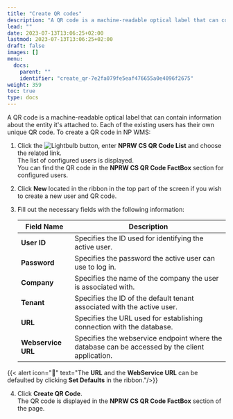 ```yaml
---
title: "Create QR codes"
description: "A QR code is a machine-readable optical label that can contain information about the entity it's attached to. Each of the existing users has their own unique QR code."
lead: ""
date: 2023-07-13T13:06:25+02:00
lastmod: 2023-07-13T13:06:25+02:00
draft: false
images: []
menu:
  docs:
    parent: ""
    identifier: "create_qr-7e2fa079fe5eaf476655a0e4096f2675"
weight: 359
toc: true
type: docs
---
```


A QR code is a machine-readable optical label that can contain information about the entity it's attached to. Each of the existing users has their own unique QR code. To create a QR code in NP WMS:


1. Click the ![Lightbulb](Lightbulb_icon.PNG) button, enter **NPRW CS QR Code List** and choose the related link.        
   The list of configured users is displayed.              
   You can find the QR code in the **NPRW CS QR Code FactBox** section for configured users.
2. Click **New** located in the ribbon in the top part of the screen if you wish to create a new user and QR code.
3. Fill out the necessary fields with the following information:

   | Field Name      | Description |
   | ----------- | ----------- |
   |  **User ID**   | Specifies the ID used for identifying the active user.   |
   |  **Password**  | Specifies the password the active user can use to log in.   |
   |  **Company**  |   Specifies the name of the company the user is associated with.   |
   |  **Tenant**  |  Specifies the ID of the default tenant associated with the active user. |
   |  **URL**  | Specifies the URL used for establishing connection with the database. |
   |  **Webservice URL**  | Specifies the webservice endpoint where the database can be accessed by the client application. |

  {{< alert icon="📝" text="The <b>URL</b> and the <b>WebService URL</b> can be defaulted by clicking <b>Set Defaults</b> in the ribbon."/>}}

4. Click **Create QR Code**.         
   The QR code is displayed in the **NPRW CS QR Code FactBox** section of the page.    
